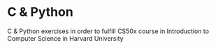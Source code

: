 # C & Python
C & Python exercises in order to fulfill CS50x course in Introduction to Computer Science in Harvard University
